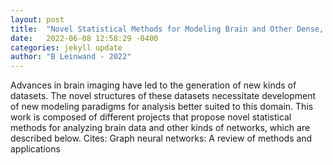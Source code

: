 ```yaml
---
layout: post
title:  "Novel Statistical Methods for Modeling Brain and Other Dense, Weighted Networks"
date:   2022-06-08 12:58:29 -0400
categories: jekyll update
author: "B Leinwand - 2022"
---
```

Advances in brain imaging have led to the generation of new kinds of datasets. The novel structures of these datasets necessitate development of new modeling paradigms for analysis better suited to this domain. This work is composed of different projects that propose novel statistical methods for analyzing brain data and other kinds of networks, which are described below.
Cites: ‪Graph neural networks: A review of methods and applications‬  